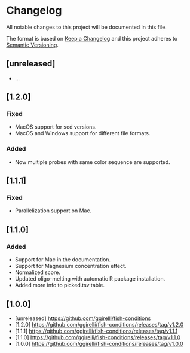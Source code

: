 # Changelog
All notable changes to this project will be documented in this file.

The format is based on [Keep a Changelog](http://keepachangelog.com/en/1.0.0/)
and this project adheres to [Semantic Versioning](http://semver.org/spec/v2.0.0.html).

## [unreleased]
- ...

## [1.2.0]
### Fixed
- MacOS support for sed versions.
- MacOS and Windows support for different file formats.

### Added
- Now multiple probes with same color sequence are supported.

## [1.1.1]
### Fixed
- Parallelization support on Mac.

## [1.1.0]
### Added
- Support for Mac in the documentation.
- Support for Magnesium concentration effect.
- Normalized score.
- Updated oligo-melting with automatic R package installation.
- Added more info to picked.tsv table.

## [1.0.0]

* [unreleased] https://github.com/ggirelli/fish-conditions
* [1.2.0] https://github.com/ggirelli/fish-conditions/releases/tag/v1.2.0
* [1.1.1] https://github.com/ggirelli/fish-conditions/releases/tag/v1.1.1
* [1.1.0] https://github.com/ggirelli/fish-conditions/releases/tag/v1.1.0
* [1.0.0] https://github.com/ggirelli/fish-conditions/releases/tag/v1.0.0
